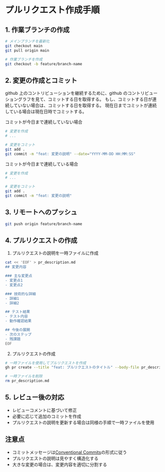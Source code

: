 # プルリクエスト作成手順

## 1. 作業ブランチの作成

```bash
# メインブランチを最新化
git checkout main
git pull origin main

# 作業ブランチを作成
git checkout -b feature/branch-name
```

## 2. 変更の作成とコミット

github 上のコントリビューションを継続するために、github のコントリビューショングラフを見て、コミットする日を取得する。
もし、コミットする日が連続していない場合は、コミットする日を取得する。
現在日までコミットが連続している場合は現在日時でコミットする。

コミットが今日まで連続していない場合

```bash
# 変更を作成
# ...

# 変更をコミット
git add .
git commit -m "feat: 変更の説明" --date="YYYY-MM-DD HH:MM:SS"
```

コミットが今日まで連続している場合

```bash
# 変更を作成
# ...

# 変更をコミット
git add .
git commit -m "feat: 変更の説明"
```

## 3. リモートへのプッシュ

```bash
git push origin feature/branch-name
```

## 4. プルリクエストの作成

1. プルリクエストの説明を一時ファイルに作成

```bash
cat << 'EOF' > pr_description.md
## 変更内容

### 主な変更点
- 変更点1
- 変更点2

### 技術的な詳細
- 詳細1
- 詳細2

## テスト結果
- テスト内容
- 動作確認結果

## 今後の展開
- 次のステップ
- 残課題
EOF
```

2. プルリクエストの作成

```bash
# 一時ファイルを使用してプルリクエストを作成
gh pr create --title "feat: プルリクエストのタイトル" --body-file pr_description.md

# 一時ファイルを削除
rm pr_description.md
```

## 5. レビュー後の対応

- レビューコメントに基づいて修正
- 必要に応じて追加のコミットを作成
- プルリクエストの説明を更新する場合は同様の手順で一時ファイルを使用

## 注意点

- コミットメッセージは[Conventional Commits](https://www.conventionalcommits.org/)の形式に従う
- プルリクエストの説明は見やすく構造化する
- 大きな変更の場合は、変更内容を適切に分割する
